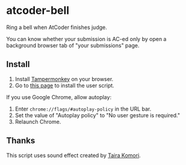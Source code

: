 # atcoder-bell

Ring a bell when AtCoder finishes judge.

You can know whether your submission is AC-ed only by open a background browser tab of "your submissions" page.

## Install

1. Install [Tampermonkey](https://tampermonkey.net/) on your browser.
2. Go to [this page](https://greasyfork.org/en/scripts/377923-atcoder-bell) to install the user script.

If you use Google Chrome, allow autoplay:

1. Enter `chrome://flags/#autoplay-policy` in the URL bar.
2. Set the value of "Autoplay policy" to "No user gesture is required."
3. Relaunch Chrome.

## Thanks

This script uses sound effect created by [Taira Komori](http://taira-komori.jpn.org/freesound.html).
